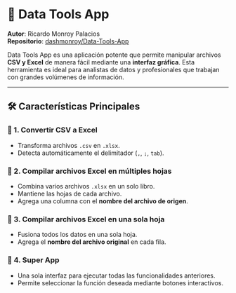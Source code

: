# 🚀 Data Tools App

**Autor**: Ricardo Monroy Palacios  
**Repositorio**: [dashmonroy/Data-Tools-App](https://github.com/dashmonroy/Data-Tools-App)  

Data Tools App es una aplicación potente que permite manipular archivos **CSV y Excel** de manera fácil mediante una **interfaz gráfica**. Esta herramienta es ideal para analistas de datos y profesionales que trabajan con grandes volúmenes de información.

---

## 🛠 **Características Principales**
### 🔹 1. **Convertir CSV a Excel**  
   - Transforma archivos `.csv` en `.xlsx`.
   - Detecta automáticamente el delimitador (`,`, `;`, `tab`).

### 🔹 2. **Compilar archivos Excel en múltiples hojas**  
   - Combina varios archivos `.xlsx` en un solo libro.
   - Mantiene las hojas de cada archivo.
   - Agrega una columna con el **nombre del archivo de origen**.

### 🔹 3. **Compilar archivos Excel en una sola hoja**  
   - Fusiona todos los datos en una sola hoja.
   - Agrega el **nombre del archivo original** en cada fila.

### 🔹 4. **Super App**  
   - Una sola interfaz para ejecutar todas las funcionalidades anteriores.
   - Permite seleccionar la función deseada mediante botones interactivos.

